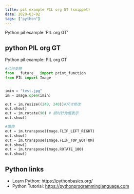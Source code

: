 ```yaml
---
title: pil example PIL org GT (snippet)
date: 2020-03-02
tags: ["python"]
---
```

Python pil example 'PIL org GT'


## python PIL org GT

Python pil example: PIL org GT

```python
#几何变换
from __future__ import print_function
from PIL import Image


imin = "test.jpg"
im = Image.open(imin)

out = im.resize((240, 240))#尺寸修改
out.show()
out = im.rotate(90) # 顺时针角度表示
out.show()

#置换
out = im.transpose(Image.FLIP_LEFT_RIGHT)
out.show()
out = im.transpose(Image.FLIP_TOP_BOTTOM)
out.show()
out = im.transpose(Image.ROTATE_180)
out.show()

```

## Python links

- Learn Python: https://pythonbasics.org/
- Python Tutorial: https://pythonprogramminglanguage.com
